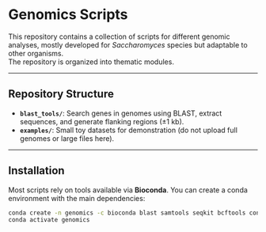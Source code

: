 # Genomics Scripts

This repository contains a collection of scripts for different genomic analyses, mostly developed for *Saccharomyces* species but adaptable to other organisms.  
The repository is organized into thematic modules.

---

## Repository Structure
- **`blast_tools/`**: Search genes in genomes using BLAST, extract sequences, and generate flanking regions (±1 kb).
- **`examples/`**: Small toy datasets for demonstration (do not upload full genomes or large files here).

---

## Installation
Most scripts rely on tools available via **Bioconda**. You can create a conda environment with the main dependencies:

```bash
conda create -n genomics -c bioconda blast samtools seqkit bcftools control-freec
conda activate genomics

